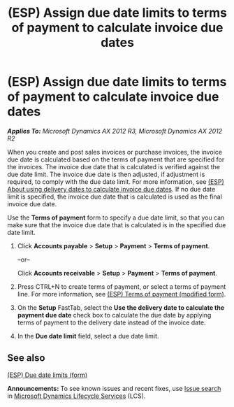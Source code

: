 ﻿---
title: (ESP) Assign due date limits to terms of payment to calculate invoice due dates
TOCTitle: (ESP) Assign due date limits to terms of payment to calculate invoice due dates
ms:assetid: dd04736b-9669-4602-b279-a30a103cc1bd
ms:mtpsurl: https://technet.microsoft.com/en-us/library/JJ923622(v=AX.60)
ms:contentKeyID: 50934003
ms.date: 04/18/2014
mtps_version: v=AX.60
---

# (ESP) Assign due date limits to terms of payment to calculate invoice due dates 


_**Applies To:** Microsoft Dynamics AX 2012 R3, Microsoft Dynamics AX 2012 R2_

When you create and post sales invoices or purchase invoices, the invoice due date is calculated based on the terms of payment that are specified for the invoices. The invoice due date that is calculated is verified against the due date limit. The invoice due date is then adjusted, if adjustment is required, to comply with the due date limit. For more information, see [(ESP) About using delivery dates to calculate invoice due dates](esp-about-using-delivery-dates-to-calculate-invoice-due-dates.md). If no due date limit is specified, the invoice due date that is calculated is used as the final invoice due date.

Use the **Terms of payment** form to specify a due date limit, so that you can make sure that the invoice due date that is calculated is in the specified due date limit.

1.  Click **Accounts payable** \> **Setup** \> **Payment** \> **Terms of payment**.
    
    –or–
    
    Click **Accounts receivable** \> **Setup** \> **Payment** \> **Terms of payment**.

2.  Press CTRL+N to create terms of payment, or select a terms of payment line. For more information, see [(ESP) Terms of payment (modified form)](https://technet.microsoft.com/en-us/library/jj910987\(v=ax.60\)).

3.  On the **Setup** FastTab, select the **Use the delivery date to calculate the payment due date** check box to calculate the due date by applying terms of payment to the delivery date instead of the invoice date.

4.  In the **Due date limit** field, select a due date limit.

## See also

[(ESP) Due date limits (form)](https://technet.microsoft.com/en-us/library/jj923623\(v=ax.60\))

  
**Announcements:** To see known issues and recent fixes, use [Issue search](http://go.microsoft.com/fwlink/?linkid=389258) in [Microsoft Dynamics Lifecycle Services](http://go.microsoft.com/fwlink/?linkid=306505) (LCS).


